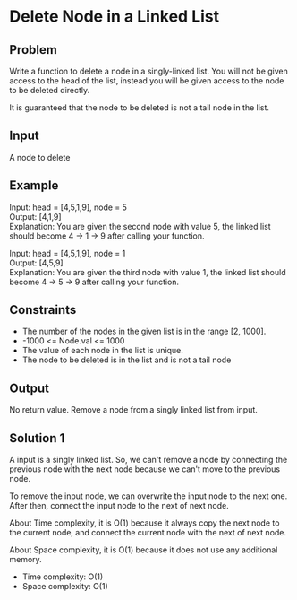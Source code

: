 # Delete Node in a Linked List

## Problem

Write a function to delete a node in a singly-linked list. You will not be given access to the head of the list, instead you will be given access to the node to be deleted directly.

It is guaranteed that the node to be deleted is not a tail node in the list.

## Input

A node to delete

## Example

Input: head = [4,5,1,9], node = 5  
Output: [4,1,9]  
Explanation: You are given the second node with value 5, the linked list should become 4 -> 1 -> 9 after calling your function.

Input: head = [4,5,1,9], node = 1  
Output: [4,5,9]  
Explanation: You are given the third node with value 1, the linked list should become 4 -> 5 -> 9 after calling your function.

## Constraints

- The number of the nodes in the given list is in the range [2, 1000].
- -1000 <= Node.val <= 1000
- The value of each node in the list is unique.
- The node to be deleted is in the list and is not a tail node

## Output

No return value. Remove a node from a singly linked list from input.

## Solution 1

A input is a singly linked list. So, we can't remove a node by connecting the previous node with the next node because we can't move to the previous node.  

To remove the input node, we can overwrite the input node to the next one.
After then, connect the input node to the next of next node.

About Time complexity, it is O(1) because it always copy the next node to the current node, and connect the current node with the next of next node.

About Space complexity, it is O(1) because it does not use any additional memory.

- Time complexity: O(1)
- Space complexity: O(1)
